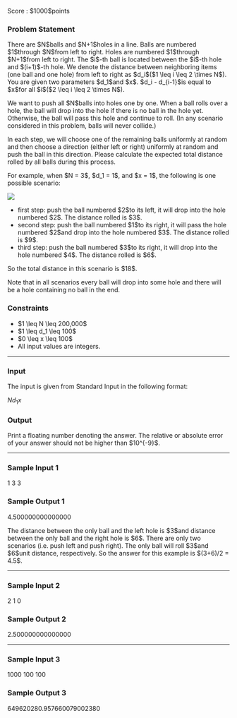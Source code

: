
<div>

<span>

<span>

<p>
Score : $1000$points
</p>

<div>

<section>

### **Problem Statement**

<style>
#nck {
      width: 30px;
      height: auto;
   }

</style>

<p>
There are $N$balls and $N+1$holes in a line. Balls are numbered $1$through $N$from left to right. Holes are numbered $1$through $N+1$from left to right. The $i$-th ball is located between the $i$-th hole and $(i+1)$-th hole. We denote the distance between neighboring items (one ball and one hole) from left to right as $d_i$($1 \leq i \leq 2 \times N$). You are given two parameters $d_1$and $x$. $d_i - d_{i-1}$is equal to $x$for all $i$($2 \leq i \leq 2 \times N$).
</p>

<p>
We want to push all $N$balls into holes one by one. When a ball rolls over a hole, the ball will drop into the hole if there is no ball in the hole yet. Otherwise, the ball will pass this hole and continue to roll. (In any scenario considered in this problem, balls will never collide.)
</p>

<p>
In each step, we will choose one of the remaining balls uniformly at random and then choose a direction (either left or right) uniformly at random and push the ball in this direction. Please calculate the expected total distance rolled by all balls during this process.
</p>

<p>
For example, when $N = 3$, $d_1 = 1$, and $x = 1$, the following is one possible scenario:
</p>

<div>

<img src="https://atcoder.jp/img/agc007/c9264131788434ac062635a675a785e3.jpg">

</img>

</div>

<ul>

<li>
first step: push the ball numbered $2$to its left, it will drop into the hole numbered $2$. The distance rolled is $3$.
</li>

<li>
second step: push the ball numbered $1$to its right, it will pass the hole numbered $2$and drop into the hole numbered $3$. The distance rolled is $9$.
</li>

<li>
third step: push the ball numbered $3$to its right, it will drop into the hole numbered $4$. The distance rolled is $6$.
</li>

</ul>

<p>
So the total distance in this scenario is $18$.
</p>

<p>
Note that in all scenarios every ball will drop into some hole and there will be a hole containing no ball in the end.
</p>

</section>

</div>

<div>

<section>

### **Constraints**

<ul>

<li>
$1 \leq N \leq 200,000$
</li>

<li>
$1 \leq d_1 \leq 100$
</li>

<li>
$0 \leq x \leq 100$
</li>

<li>
All input values are integers.
</li>

</ul>

</section>

</div>

---

<div>

<div>

<section>

### **Input**

<p>
The input is given from Standard Input in the following format:
</p>

<div>

$N$$d_1$$x$
</div>

</section>

</div>

<div>

<section>

### **Output**

<p>
Print a floating number denoting the answer. The relative or absolute error of your answer should not be higher than $10^{-9}$.
</p>

</section>

</div>

</div>

---

<div>

<section>

### **Sample Input 1**

<div>

1 3 3

</div>

</section>

</div>

<div>

<section>

### **Sample Output 1**

<div>

4.500000000000000

</div>

<p>
The distance between the only ball and the left hole is $3$and distance between the only ball and the right hole is $6$. There are only two scenarios (i.e. push left and push right). The only ball will roll $3$and $6$unit distance, respectively. So the answer for this example is $(3+6)/2 = 4.5$.
</p>

</section>

</div>

---

<div>

<section>

### **Sample Input 2**

<div>

2 1 0

</div>

</section>

</div>

<div>

<section>

### **Sample Output 2**

<div>

2.500000000000000

</div>

</section>

</div>

---

<div>

<section>

### **Sample Input 3**

<div>

1000 100 100

</div>

</section>

</div>

<div>

<section>

### **Sample Output 3**

<div>

649620280.957660079002380

</div>

</section>

</div>

</span>

</span>

</div>
